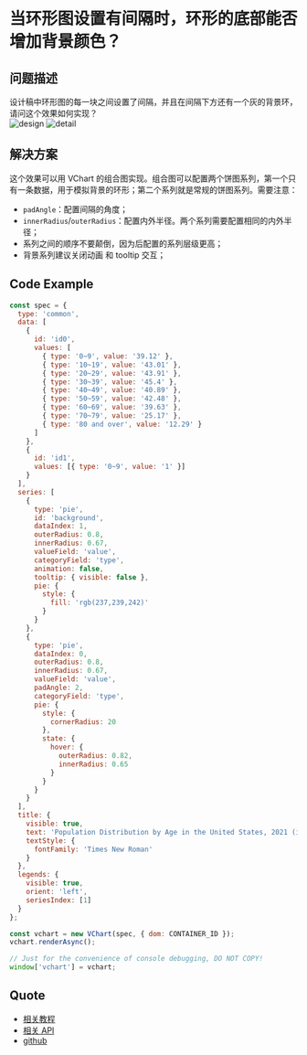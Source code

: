 # 当环形图设置有间隔时，环形的底部能否增加背景颜色？

## 问题描述

设计稿中环形图的每一块之间设置了间隔，并且在间隔下方还有一个灰的背景环，请问这个效果如何实现？  
![design](/vchart/faq/21-0.png)
![detail](/vchart/faq/21-1.png)

## 解决方案

这个效果可以用 VChart 的组合图实现。组合图可以配置两个饼图系列，第一个只有一条数据，用于模拟背景的环形；第二个系列就是常规的饼图系列。需要注意：

- `padAngle`：配置间隔的角度；
- `innerRadius`/`outerRadius`：配置内外半径。两个系列需要配置相同的内外半径；
- 系列之间的顺序不要颠倒，因为后配置的系列层级更高；
- 背景系列建议关闭动画 和 tooltip 交互；

## Code Example

```javascript livedemo
const spec = {
  type: 'common',
  data: [
    {
      id: 'id0',
      values: [
        { type: '0~9', value: '39.12' },
        { type: '10~19', value: '43.01' },
        { type: '20~29', value: '43.91' },
        { type: '30~39', value: '45.4' },
        { type: '40~49', value: '40.89' },
        { type: '50~59', value: '42.48' },
        { type: '60~69', value: '39.63' },
        { type: '70~79', value: '25.17' },
        { type: '80 and over', value: '12.29' }
      ]
    },
    {
      id: 'id1',
      values: [{ type: '0~9', value: '1' }]
    }
  ],
  series: [
    {
      type: 'pie',
      id: 'background',
      dataIndex: 1,
      outerRadius: 0.8,
      innerRadius: 0.67,
      valueField: 'value',
      categoryField: 'type',
      animation: false,
      tooltip: { visible: false },
      pie: {
        style: {
          fill: 'rgb(237,239,242)'
        }
      }
    },
    {
      type: 'pie',
      dataIndex: 0,
      outerRadius: 0.8,
      innerRadius: 0.67,
      valueField: 'value',
      padAngle: 2,
      categoryField: 'type',
      pie: {
        style: {
          cornerRadius: 20
        },
        state: {
          hover: {
            outerRadius: 0.82,
            innerRadius: 0.65
          }
        }
      }
    }
  ],
  title: {
    visible: true,
    text: 'Population Distribution by Age in the United States, 2021 (in millions)',
    textStyle: {
      fontFamily: 'Times New Roman'
    }
  },
  legends: {
    visible: true,
    orient: 'left',
    seriesIndex: [1]
  }
};

const vchart = new VChart(spec, { dom: CONTAINER_ID });
vchart.renderAsync();

// Just for the convenience of console debugging, DO NOT COPY!
window['vchart'] = vchart;
```

## Quote

- [相关教程](https://visactor.io/vchart/guide/tutorial_docs/Chart_Types/Combination)
- [相关 API](https://visactor.io/vchart/demo/pie-chart/nested-pie?keyword=pieChart)
- [github](https://github.com/VisActor/VChart)
